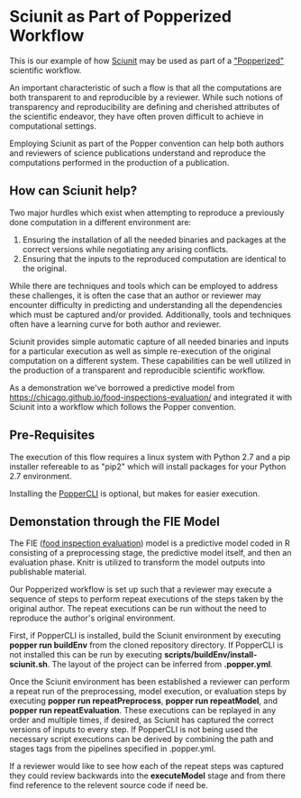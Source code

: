 Sciunit as Part of Popperized Workflow
======================================

This is our example of how [Sciunit](https://sciunit.run) may be used as part of a ["Popperized"](http://falsifiable.us) scientific workflow.

An important characteristic of such a flow is that all the computations are both transparent to and reproducible by a reviewer.  While such notions of transparency and reproducibility are defining and cherished attributes of the scientific endeavor, they have often proven difficult to achieve in computational settings.

Employing Sciunit as part of the Popper convention can help both authors and reviewers of science publications understand and reproduce the computations performed in the production of a publication. 

How can Sciunit help?
---------------------

Two major hurdles which exist when attempting to reproduce a previously done computation in a different environment are:
1. Ensuring the installation of all the needed binaries and packages at the correct versions while negotiating any arising conflicts.
2. Ensuring that the inputs to the reproduced computation are identical to the original.

While there are techniques and tools which can be employed to address these challenges, it is often the case that an author or reviewer may encounter difficulty in predicting and understanding all the dependencies which must be captured and/or provided.  Additionally, tools and techniques often have a learning curve for both author and reviewer.

Sciunit provides simple automatic capture of all needed binaries and inputs for a particular execution as well as simple re-execution of the original computation on a different system.  These capabilities can be well utilized in the production of a transparent and reproducible scientific workflow.   

As a demonstration we've borrowed a predictive model from https://chicago.github.io/food-inspections-evaluation/ and integrated it with Sciunit into a workflow which follows the Popper convention.

Pre-Requisites
--------------

The execution of this flow requires a linux system with Python 2.7 and a pip installer refereable to as "pip2" which will install packages for your Python 2.7 environment.

Installing the [PopperCLI](https://github.com/systemslab/popper) is optional, but makes for easier execution.

Demonstation through the FIE Model
----------------------------------

The FIE ([food inspection evaluation](https://chicago.github.io/food-inspections-evaluation/)) model is a predictive model coded in R consisting of a preprocessing stage, the predictive model itself, and then an evaluation phase.  Knitr is utilized to transform the model outputs into publishable material.

Our Popperized workflow is set up such that a reviewer may execute a sequence of steps to perform repeat executions of the steps taken by the original author.  The repeat executions can be run without the need to reproduce the author's original environment.

First, if PopperCLI is installed, build the Sciunit environment by executing **popper run buildEnv** from the cloned repository directory.
If PopperCLI is not installed this can be run by executing **scripts/buildEnv/install-sciunit.sh**.  The layout of the project can be inferred from **.popper.yml**.

Once the Sciunit environment has been established a reviewer can perform a repeat run of the preprocessing, model execution, or evaluation steps by executing **popper run repeatPreprocess**, **popper run repeatModel**, and **popper run repeatEvaluation**.  These executions can be replayed in any order and multiple times, if desired, as Sciunit has captured the correct versions of inputs to every step.  If PopperCLI is not being used the necessary script executions can be derived by combining the path and stages tags from the pipelines specified in .popper.yml.

If a reviewer would like to see how each of the repeat steps was captured they could review backwards into the **executeModel** stage and from there find reference to the relevent source code if need be.

<need knitr code>
<need to adjust FIE scripts to place all package installs into 00 script>

